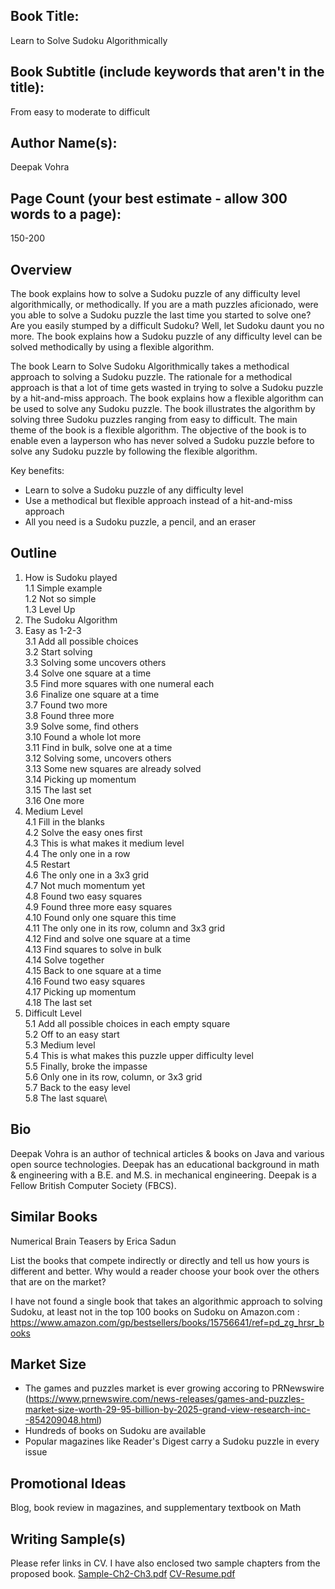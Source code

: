 

## Book Title:
Learn to Solve Sudoku Algorithmically
## Book Subtitle (include keywords that aren't in the title):
From easy to moderate to difficult
## Author Name(s):
Deepak Vohra
## Page Count (your best estimate - allow 300 words to a page):
150-200
## Overview

The book explains how to solve a Sudoku puzzle of any difficulty level algorithmically, or methodically. If you are a math puzzles aficionado, were you able to solve a Sudoku puzzle the last time you started to solve one? Are you easily stumped by a difficult Sudoku? Well, let Sudoku daunt you no more. The book explains how a Sudoku puzzle of any difficulty level can be solved methodically by using a flexible algorithm.  

The book Learn to Solve Sudoku Algorithmically takes a methodical approach to solving a Sudoku puzzle. The rationale for a methodical approach is that a lot of time gets wasted in trying to solve a Sudoku puzzle by a hit-and-miss approach. The book explains how a flexible algorithm can be used to solve any Sudoku puzzle. The book illustrates the algorithm by solving three Sudoku puzzles ranging from easy to difficult. The main theme of the book is a flexible algorithm. The objective of the book is to enable even a layperson who has never solved a Sudoku puzzle before to solve any Sudoku puzzle by following the flexible algorithm.  

Key benefits:
- Learn to solve a Sudoku puzzle of any difficulty level
- Use a methodical but flexible approach instead of a hit-and-miss approach
- All you need is a Sudoku puzzle, a pencil, and an eraser

## Outline

1. How is Sudoku played\
  1.1 Simple example\
  1.2 Not so simple\
  1.3 Level Up
2. The Sudoku Algorithm
3. Easy as 1-2-3\
  3.1 Add all possible choices\
  3.2 Start solving\
  3.3 Solving some uncovers others\
  3.4 Solve one square at a time\
  3.5 Find more squares with one numeral each\
  3.6 Finalize one square at a time\
  3.7 Found two more\
  3.8 Found three more\
  3.9 Solve some, find others\
  3.10 Found a whole lot more\
  3.11 Find in bulk, solve one at a time\
  3.12 Solving some, uncovers others\
  3.13 Some new squares are already solved\
  3.14 Picking up momentum\
  3.15 The last set\
  3.16 One more
4. Medium Level\
  4.1 Fill in the blanks\
  4.2 Solve the easy ones first\
  4.3 This is what makes it medium level\
  4.4 The only one in a row\
  4.5 Restart\
  4.6 The only one in a 3x3 grid\
  4.7 Not much momentum yet\
  4.8 Found two easy squares\
  4.9 Found three more easy squares\
  4.10 Found only one square this time\
  4.11 The only one in its row, column and 3x3 grid\
  4.12 Find and solve one square at a time\
  4.13 Find squares to solve in bulk\
  4.14 Solve together\
  4.15 Back to one square at a time\
  4.16 Found two easy squares\
  4.17 Picking up momentum\
  4.18 The last set
5. Difficult Level\
  5.1 Add all possible choices in each empty square\
  5.2 Off to an easy start\
  5.3 Medium level\
  5.4 This is what makes this puzzle upper difficulty level\
  5.5 Finally, broke the impasse\
  5.6 Only one in its row, column, or 3x3 grid\
  5.7 Back to the easy level\
  5.8 The last square\

## Bio

Deepak Vohra is an author of technical articles & books on Java and various open source technologies. Deepak has an educational background in math & engineering with a B.E. and M.S. in mechanical engineering. Deepak is a Fellow British Computer Society (FBCS).  

## Similar Books

Numerical Brain Teasers
by Erica Sadun

List the books that compete indirectly or directly and tell us how yours is different and better. Why would a reader choose your book over the others that are on the market? 

I have not found a single book that takes an algorithmic approach to solving Sudoku, at least not in the top 100 books on Sudoku on Amazon.com : https://www.amazon.com/gp/bestsellers/books/15756641/ref=pd_zg_hrsr_books

## Market Size

- The games and puzzles market is ever growing accoring to PRNewswire (https://www.prnewswire.com/news-releases/games-and-puzzles-market-size-worth-29-95-billion-by-2025-grand-view-research-inc--854209048.html)
- Hundreds of books on Sudoku are available
- Popular magazines like Reader's Digest carry a Sudoku puzzle in every issue

## Promotional Ideas

Blog, book review in magazines, and supplementary textbook on Math

## Writing Sample(s)

Please refer links in CV. I have also enclosed two sample chapters from the proposed book. [Sample-Ch2-Ch3.pdf](https://github.com/Deepak-Vohra/Bookproposal/files/11299587/Sample-Ch2-Ch3.pdf)
[CV-Resume.pdf](https://github.com/Deepak-Vohra/Bookproposal/files/11299589/CV-Resume.pdf)
